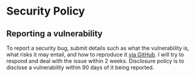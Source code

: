 # Security Policy

## Reporting a vulnerability

To report a security bug, submit details such as what the vulnerability is,
what risks it may entail, and how to reproduce it [via GitHub].
I will try to respond and deal with the issue within 2 weeks.
Disclosure policy is to disclose a vulnerability within 90 days of it being reported.

[via GitHub]: https://github.com/chungyc/symtegration/security/advisories/new
